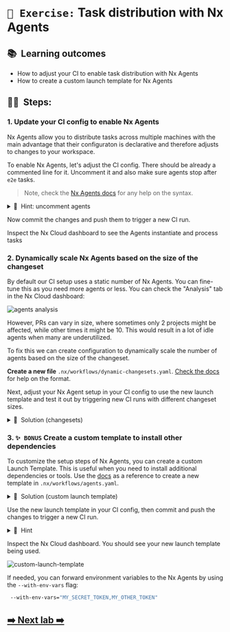 # `📖 Exercise:` Task distribution with Nx Agents

## 📚&nbsp;&nbsp;**Learning outcomes**

- How to adjust your CI to enable task distribution with Nx Agents
- How to create a custom launch template for Nx Agents

## 🏋️‍♀️&nbsp;&nbsp;Steps:

### 1. Update your CI config to enable Nx Agents

Nx Agents allow you to distribute tasks across multiple machines with the main advantage that their configuraton is declarative and therefore adjusts to changes to your workspace.

To enable Nx Agents, let's adjust the CI config. There should be already a commented line for it. Uncomment it and also make sure agents stop after `e2e` tasks.

> Note, check the [Nx Agents docs](https://nx.dev/ci/features/distribute-task-execution) for any help on the syntax.

<details>
<summary>🐳&nbsp;&nbsp;Hint: uncomment agents</summary>

```bash
- run: npx nx-cloud start-ci-run --distribute-on="3 linux-medium-js" --stop-agents-after="e2e"
```

</details>

Now commit the changes and push them to trigger a new CI run.

Inspect the Nx Cloud dashboard to see the Agents instantiate and process tasks

### 2. Dynamically scale Nx Agents based on the size of the changeset

By default our CI setup uses a static number of Nx Agents. You can fine-tune this as you need more agents or less. You can check the "Analysis" tab in the Nx Cloud dashboard:

![agents analysis](../images/nx-agents-analysis.png)

However, PRs can vary in size, where sometimes only 2 projects might be affected, while other times it might be 10. This would result in a lot of idle agents when many are underutilized.

To fix this we can create configuration to dynamically scale the number of agents based on the size of the changeset.

**Create a new file** `.nx/workflows/dynamic-changesets.yaml`. [Check the docs](https://nx.dev/ci/features/dynamic-agents) for help on the format.

Next, adjust your Nx Agent setup in your CI config to use the new launch template and test it out by triggering new CI runs with different changeset sizes.

<details>
<summary>🐳&nbsp;&nbsp;Solution (changesets)</summary>

```yaml
distribute-on:
  small-changeset: 2 linux-medium-js
  medium-changeset: 5 linux-medium-js
  large-changeset: 8 linux-medium-js
```

</details>

### 3. `✨ BONUS` Create a custom template to install other dependencies

To customize the setup steps of Nx Agents, you can create a custom Launch Template. This is useful when you need to install additional dependencies or tools. Use the [docs](https://nx.dev/ci/reference/launch-templates) as a reference to create a new template in `.nx/workflows/agents.yaml`.

<details>
<summary>🐳&nbsp;&nbsp;Solution (custom launch template)</summary>

```yaml
launch-templates:
  ngbe-linux-medium-js:
    resource-class: 'docker_linux_amd64/medium'
    image: 'ubuntu22.04-node20.11-v10'
    init-steps:
      - name: Checkout
        uses: 'nrwl/nx-cloud-workflows/v4/workflow-steps/checkout/main.yaml'
      - name: Restore Node Modules Cache
        uses: 'nrwl/nx-cloud-workflows/v4/workflow-steps/cache/main.yaml'
        inputs:
          key: 'package-lock.json|yarn.lock|pnpm-lock.yaml'
          paths: 'node_modules'
          base-branch: 'main'
      - name: Restore Browser Binary Cache
        uses: 'nrwl/nx-cloud-workflows/v4/workflow-steps/cache/main.yaml'
        inputs:
          key: 'package-lock.json|yarn.lock|pnpm-lock.yaml|"browsers"'
          paths: |
            '../.cache/Cypress'
          base-branch: 'main'
      - name: Install Pnpm 9
        script: |
          npm install -g pnpm@9 --force
      - name: Install Node Modules
        uses: 'nrwl/nx-cloud-workflows/v4/workflow-steps/install-node-modules/main.yaml'
      - name: Install Browsers (if needed)
        uses: 'nrwl/nx-cloud-workflows/v4/workflow-steps/install-browsers/main.yaml'
      # Install any other dependencies here
      # After each Nx Agent reaches this point, it will be ready to execute tasks
```

</details>

Use the new launch template in your CI config, then commit and push the changes to trigger a new CI run.

<details>
<summary>🐳&nbsp;&nbsp;Hint</summary>

If you're using dynamic scaling, you'll need to update the Nx agent image that's being used in the `dynamic-changesets.yaml` file.

</details>

Inspect the Nx Cloud dashboard. You should see your new launch template being used.

![custom-launch-template](../images/nx-cloud-custom-launch-template.png)

If needed, you can forward environment variables to the Nx Agents by using the `--with-env-vars` flag:

```bash
 --with-env-vars="MY_SECRET_TOKEN,MY_OTHER_TOKEN"
```

</details>

## [➡️ Next lab ➡️](./atomizer.md)
